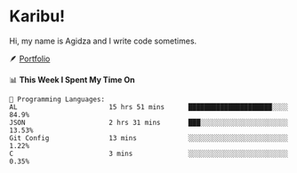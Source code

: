 # Karibu!
Hi, my name is Agidza and I write code sometimes.

🪶 [Portfolio](https://lynnagidza.github.io/)

<!--START_SECTION:waka-->
📊 **This Week I Spent My Time On** 

```text
💬 Programming Languages: 
AL                       15 hrs 51 mins      █████████████████████░░░░   84.9% 
JSON                     2 hrs 31 mins       ███░░░░░░░░░░░░░░░░░░░░░░   13.53% 
Git Config               13 mins             ░░░░░░░░░░░░░░░░░░░░░░░░░   1.22% 
C                        3 mins              ░░░░░░░░░░░░░░░░░░░░░░░░░   0.35%

```


<!--END_SECTION:waka-->

